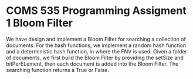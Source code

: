 # COMS 535 Programming Assigment 1 Bloom Filter
We have design and implement a Bloom Filter for searching a collection of documents. For the hash functions, we implement a random hash function and a deterministic hash function, in where the FNV is used. Given a folder of documents, we first build the Bloom Filter by providing the setSize and bitPerELement, then each document is added into the Bloom Filter. The searching function returns a True or False.
